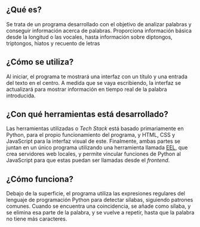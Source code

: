 ## ¿Qué es?
Se trata de un programa desarrollado con el objetivo de analizar palabras y conseguir información acerca de palabras. Proporciona información básica desde la longitud o las vocales, hasta información sobre diptongos, triptongos, hiatos y recuento de letras
## ¿Cómo se utiliza?
Al iniciar, el programa te mostrará una interfaz con un título y una entrada del texto en el centro. A medida que se vaya escribiendo, la interfaz se actualizará para mostrar información en tiempo real de la palabra introducida.
## ¿Con qué herramientas está desarrollado?
Las herramientas utilizadas o *Tech Stack* está basado primariamente en Python, para el propio funcionamiento del programa, y HTML, CSS y JavaScript para la interfaz visual de este. Finalmente, ambas partes se juntan en un único programa utilizando una herramienta llamada [EEL](https://github.com/python-eel/Eel), que crea servidores web locales, y permite vincular funciones de Python al JavaScript para que estas puedan ser llamadas desde el *frontend*.
## ¿Cómo funciona?
Debajo de la superficie, el programa utiliza las expresiones regulares del lenguaje de programación Python para detectar sílabas, siguiendo patrones comunes. Cuando se encuentra una coincidencia, se añade como sílaba, y se elimina esa parte de la palabra, y se vuelve a repetir, hasta que la palabra no tiene más caracteres.